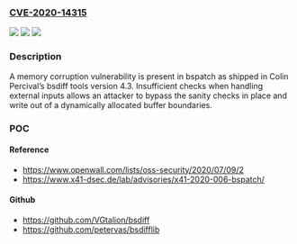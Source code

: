 ### [CVE-2020-14315](https://cve.mitre.org/cgi-bin/cvename.cgi?name=CVE-2020-14315)
![](https://img.shields.io/static/v1?label=Product&message=bsdiff&color=blue)
![](https://img.shields.io/static/v1?label=Version&message=bsdiff%204.3%20&color=brightgreen)
![](https://img.shields.io/static/v1?label=Vulnerability&message=CWE-787&color=brightgreen)

### Description

A memory corruption vulnerability is present in bspatch as shipped in Colin Percival’s bsdiff tools version 4.3. Insufficient checks when handling external inputs allows an attacker to bypass the sanity checks in place and write out of a dynamically allocated buffer boundaries.

### POC

#### Reference
- https://www.openwall.com/lists/oss-security/2020/07/09/2
- https://www.x41-dsec.de/lab/advisories/x41-2020-006-bspatch/

#### Github
- https://github.com/VGtalion/bsdiff
- https://github.com/petervas/bsdifflib

